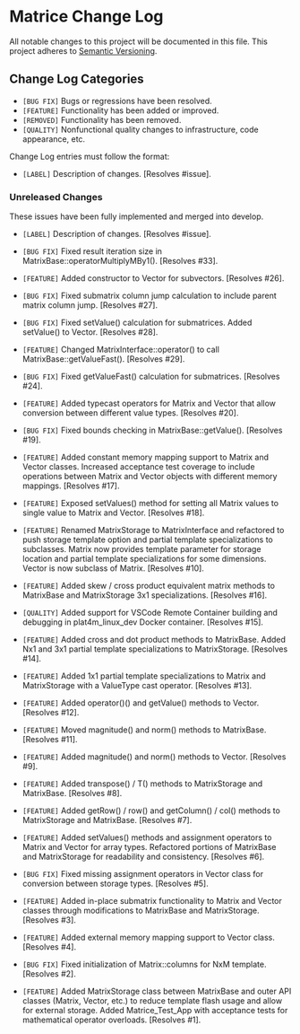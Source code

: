 # Matrice Change Log

All notable changes to this project will be documented in this file.
This project adheres to [Semantic Versioning](http://semver.org/).

## Change Log Categories

* `[BUG FIX]` Bugs or regressions have been resolved.
* `[FEATURE]` Functionality has been added or improved.
* `[REMOVED]` Functionality has been removed.
* `[QUALITY]` Nonfunctional quality changes to infrastructure, code appearance, etc.

Change Log entries must follow the format:

* `[LABEL]` Description of changes. [Resolves #issue].

### Unreleased Changes

These issues have been fully implemented and merged into develop.

* `[LABEL]` Description of changes. [Resolves #issue].

* `[BUG FIX]` Fixed result iteration size in MatrixBase::operatorMultiplyMBy1(). [Resolves #33].
* `[FEATURE]` Added constructor to Vector for subvectors. [Resolves #26].
* `[BUG FIX]` Fixed submatrix column jump calculation to include parent matrix column jump. [Resolves #27].
* `[BUG FIX]` Fixed setValue() calculation for submatrices. Added setValue() to Vector. [Resolves #28].
* `[FEATURE]` Changed MatrixInterface::operator() to call MatrixBase::getValueFast(). [Resolves #29].
* `[BUG FIX]` Fixed getValueFast() calculation for submatrices. [Resolves #24].
* `[FEATURE]` Added typecast operators for Matrix and Vector that allow conversion between different value types. [Resolves #20].
* `[BUG FIX]` Fixed bounds checking in MatrixBase::getValue(). [Resolves #19].
* `[FEATURE]` Added constant memory mapping support to Matrix and Vector classes. Increased acceptance test coverage to include operations between Matrix and Vector objects with different memory mappings. [Resolves #17].
* `[FEATURE]` Exposed setValues() method for setting all Matrix values to single value to Matrix and Vector. [Resolves #18].
* `[FEATURE]` Renamed MatrixStorage to MatrixInterface and refactored to push storage template option and partial template specializations to subclasses. Matrix now provides template parameter for storage location and partial template specializations for some dimensions. Vector is now subclass of Matrix. [Resolves #10].
* `[FEATURE]` Added skew / cross product equivalent matrix methods to MatrixBase and MatrixStorage 3x1 specializations. [Resolves #16].
* `[QUALITY]` Added support for VSCode Remote Container building and debugging in plat4m_linux_dev Docker container. [Resolves #15].
* `[FEATURE]` Added cross and dot product methods to MatrixBase. Added Nx1 and 3x1 partial template specializations to MatrixStorage. [Resolves #14].
* `[FEATURE]` Added 1x1 partial template specializations to Matrix and MatrixStorage with a ValueType cast operator. [Resolves #13].
* `[FEATURE]` Added operator()() and getValue() methods to Vector. [Resolves #12].
* `[FEATURE]` Moved magnitude() and norm() methods to MatrixBase. [Resolves #11].
* `[FEATURE]` Added magnitude() and norm() methods to Vector. [Resolves #9].
* `[FEATURE]` Added transpose() / T() methods to MatrixStorage and MatrixBase. [Resolves #8].
* `[FEATURE]` Added getRow() / row() and getColumn() / col() methods to MatrixStorage and MatrixBase. [Resolves #7].
* `[FEATURE]` Added setValues() methods and assignment operators to Matrix and Vector for array types. Refactored portions of MatrixBase and MatrixStorage for readability and consistency. [Resolves #6].
* `[BUG FIX]` Fixed missing assignment operators in Vector class for conversion between storage types. [Resolves #5].
* `[FEATURE]` Added in-place submatrix functionality to Matrix and Vector classes through modifications to MatrixBase and MatrixStorage. [Resolves #3].
* `[FEATURE]` Added external memory mapping support to Vector class. [Resolves #4].
* `[BUG FIX]` Fixed initialization of Matrix::columns for NxM template. [Resolves #2].
* `[FEATURE]` Added MatrixStorage class between MatrixBase and outer API classes (Matrix, Vector, etc.) to reduce template flash usage and allow for external storage. Added Matrice_Test_App with acceptance tests for mathematical operator overloads. [Resolves #1].
